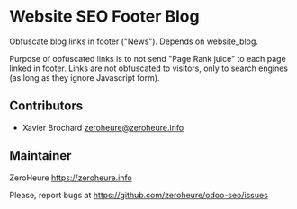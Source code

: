 # Website SEO Footer Blog

Obfuscate blog links in footer ("News"). Depends on website_blog.
 
Purpose of obfuscated links is to not send "Page Rank juice" to each page linked in footer. Links are not obfuscated to visitors, only to search engines (as long as they ignore Javascript form).

## Contributors

- Xavier Brochard zeroheure@zeroheure.info

## Maintainer

ZeroHeure
https://zeroheure.info

Please, report bugs at https://github.com/zeroheure/odoo-seo/issues


